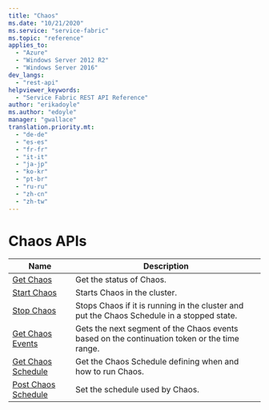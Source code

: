 ```yaml
---
title: "Chaos"
ms.date: "10/21/2020"
ms.service: "service-fabric"
ms.topic: "reference"
applies_to: 
  - "Azure"
  - "Windows Server 2012 R2"
  - "Windows Server 2016"
dev_langs: 
  - "rest-api"
helpviewer_keywords: 
  - "Service Fabric REST API Reference"
author: "erikadoyle"
ms.author: "edoyle"
manager: "gwallace"
translation.priority.mt: 
  - "de-de"
  - "es-es"
  - "fr-fr"
  - "it-it"
  - "ja-jp"
  - "ko-kr"
  - "pt-br"
  - "ru-ru"
  - "zh-cn"
  - "zh-tw"
---
```

# Chaos APIs

| Name | Description |
| --- | --- |
| [Get Chaos](sfclient-v72-api-getchaos.md) | Get the status of Chaos.<br/> |
| [Start Chaos](sfclient-v72-api-startchaos.md) | Starts Chaos in the cluster.<br/> |
| [Stop Chaos](sfclient-v72-api-stopchaos.md) | Stops Chaos if it is running in the cluster and put the Chaos Schedule in a stopped state.<br/> |
| [Get Chaos Events](sfclient-v72-api-getchaosevents.md) | Gets the next segment of the Chaos events based on the continuation token or the time range.<br/> |
| [Get Chaos Schedule](sfclient-v72-api-getchaosschedule.md) | Get the Chaos Schedule defining when and how to run Chaos.<br/> |
| [Post Chaos Schedule](sfclient-v72-api-postchaosschedule.md) | Set the schedule used by Chaos.<br/> |

